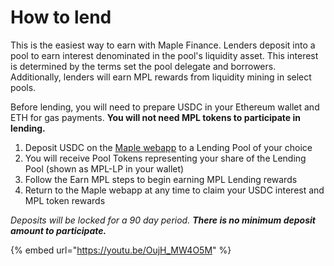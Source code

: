 # How to lend

This is the easiest way to earn with Maple Finance. Lenders deposit into a pool to earn interest denominated in the pool's liquidity asset. This interest is determined by the terms set the pool delegate and borrowers. Additionally, lenders will earn MPL rewards from liquidity mining in select pools.

Before lending, you will need to prepare USDC in your Ethereum wallet and ETH for gas payments. **You will not need MPL tokens to participate in lending.**

1. Deposit USDC on the [Maple webapp](https://app.maple.finance/#/liquidity) to a Lending Pool of your choice
2. You will receive Pool Tokens representing your share of the Lending Pool (shown as MPL-LP in your wallet)
3. Follow the Earn MPL steps to begin earning MPL Lending rewards
4. Return to the Maple webapp at any time to claim your USDC interest and MPL token rewards

_Deposits will be locked for a 90 day period. **There is no minimum deposit amount to participate.**_

{% embed url="https://youtu.be/OujH_MW4O5M" %}
